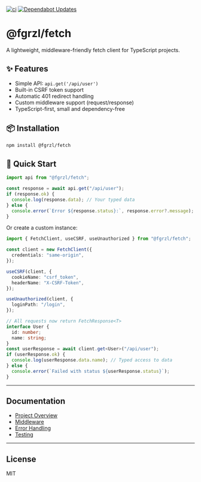 [![ci](https://github.com/fgrzl/fetch/actions/workflows/ci.yml/badge.svg)](https://github.com/fgrzl/fetch/actions/workflows/ci.yml)
[![Dependabot Updates](https://github.com/fgrzl/fetch/actions/workflows/dependabot/dependabot-updates/badge.svg)](https://github.com/fgrzl/fetch/actions/workflows/dependabot/dependabot-updates)

# @fgrzl/fetch

A lightweight, middleware-friendly fetch client for TypeScript projects.

## ✨ Features

- Simple API: `api.get('/api/user')`
- Built-in CSRF token support
- Automatic 401 redirect handling
- Custom middleware support (request/response)
- TypeScript-first, small and dependency-free

## 📦 Installation

```bash
npm install @fgrzl/fetch
```

## 🚀 Quick Start

```ts
import api from "@fgrzl/fetch";

const response = await api.get("/api/user");
if (response.ok) {
  console.log(response.data); // Your typed data
} else {
  console.error(`Error ${response.status}:`, response.error?.message);
}
```

Or create a custom instance:

```ts
import { FetchClient, useCSRF, useUnauthorized } from "@fgrzl/fetch";

const client = new FetchClient({
  credentials: "same-origin",
});

useCSRF(client, {
  cookieName: "csrf_token",
  headerName: "X-CSRF-Token",
});

useUnauthorized(client, {
  loginPath: "/login",
});

// All requests now return FetchResponse<T>
interface User {
  id: number;
  name: string;
}
const userResponse = await client.get<User>("/api/user");
if (userResponse.ok) {
  console.log(userResponse.data.name); // Typed access to data
} else {
  console.error(`Failed with status ${userResponse.status}`);
}
```

---

## Documentation

- [Project Overview](docs/overview.md)
- [Middleware](docs/middleware.md)
- [Error Handling](docs/errors.md)
- [Testing](docs/testing.md)

---

## License

MIT
